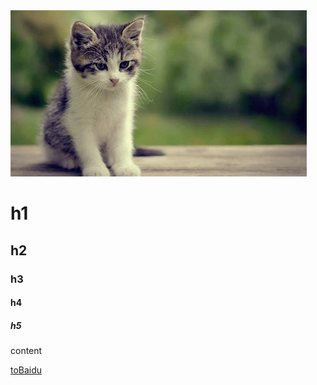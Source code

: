 <img src="./cat.png"/>


# h1
## h2
### h3
#### h4
##### h5

content

[toBaidu](https://www.baidu.com)
